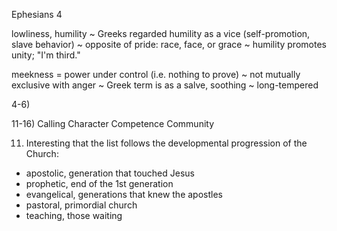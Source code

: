 Ephesians 4

lowliness, humility
~ Greeks regarded humility as a vice (self-promotion, slave behavior)
~ opposite of pride: race, face, or grace
~ humility promotes unity; "I'm third."

meekness = power under control (i.e. nothing to prove)
~ not mutually exclusive with anger
~ Greek term is as a salve, soothing
~ long-tempered


4-6)


11-16)
Calling
Character
Competence
Community

11) Interesting that the list follows the developmental progression of the Church:
* apostolic, generation that touched Jesus
* prophetic, end of the 1st generation
* evangelical, generations that knew the apostles
* pastoral, primordial church
* teaching, those waiting

